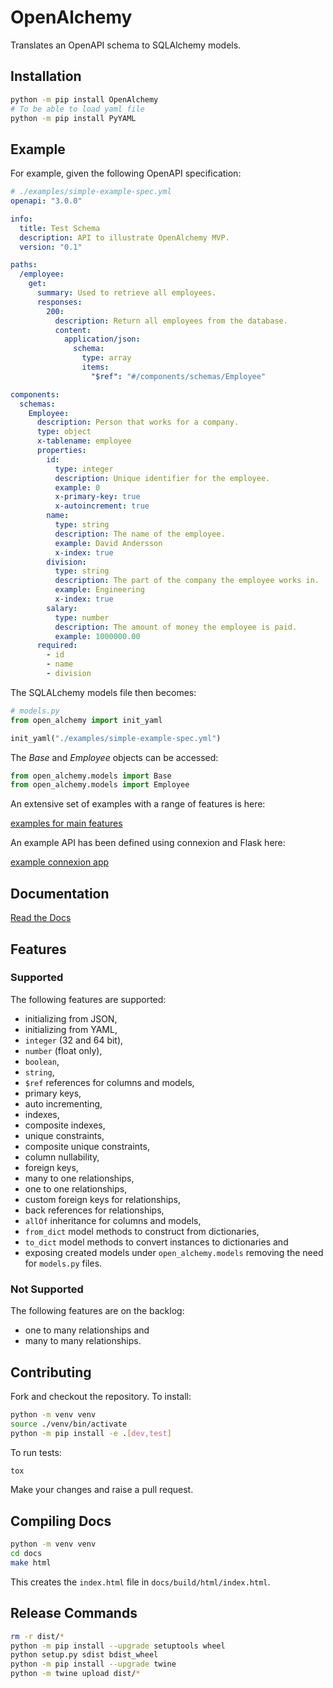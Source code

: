 # OpenAlchemy
Translates an OpenAPI schema to SQLAlchemy models.

## Installation
```bash
python -m pip install OpenAlchemy
# To be able to load yaml file
python -m pip install PyYAML
```

## Example

For example, given the following OpenAPI specification:

```yaml
# ./examples/simple-example-spec.yml
openapi: "3.0.0"

info:
  title: Test Schema
  description: API to illustrate OpenAlchemy MVP.
  version: "0.1"

paths:
  /employee:
    get:
      summary: Used to retrieve all employees.
      responses:
        200:
          description: Return all employees from the database.
          content:
            application/json:
              schema:
                type: array
                items:
                  "$ref": "#/components/schemas/Employee"

components:
  schemas:
    Employee:
      description: Person that works for a company.
      type: object
      x-tablename: employee
      properties:
        id:
          type: integer
          description: Unique identifier for the employee.
          example: 0
          x-primary-key: true
          x-autoincrement: true
        name:
          type: string
          description: The name of the employee.
          example: David Andersson
          x-index: true
        division:
          type: string
          description: The part of the company the employee works in.
          example: Engineering
          x-index: true
        salary:
          type: number
          description: The amount of money the employee is paid.
          example: 1000000.00
      required:
        - id
        - name
        - division
```

The SQLALchemy models file then becomes:
```python
# models.py
from open_alchemy import init_yaml

init_yaml("./examples/simple-example-spec.yml")
```

The _Base_ and _Employee_ objects can be accessed:
```python
from open_alchemy.models import Base
from open_alchemy.models import Employee
```

An extensive set of examples with a range of features is here:

[examples for main features](examples)

An example API has been defined using connexion and Flask here:

[example connexion app](examples/app)

## Documentation
[Read the Docs](https://openapi-sqlalchemy.readthedocs.io/en/latest/)

## Features
### Supported
The following features are supported:
- initializing from JSON,
- initializing from YAML,
- `integer` (32 and 64 bit),
- `number` (float only),
- `boolean`,
- `string`,
- `$ref` references for columns and models,
- primary keys,
- auto incrementing,
- indexes,
- composite indexes,
- unique constraints,
- composite unique constraints,
- column nullability,
- foreign keys,
- many to one relationships,
- one to one relationships,
- custom foreign keys for relationships,
- back references for relationships,
- `allOf` inheritance for columns and models,
- `from_dict` model methods to construct from dictionaries,
- `to_dict` model methods to convert instances to dictionaries and
- exposing created models under `open_alchemy.models` removing the need for `models.py` files.

### Not Supported
The following features are on the backlog:
- one to many relationships and
- many to many relationships.

## Contributing
Fork and checkout the repository. To install:
```bash
python -m venv venv
source ./venv/bin/activate
python -m pip install -e .[dev,test]
```
To run tests:
```bash
tox
```
Make your changes and raise a pull request.

## Compiling Docs
```bash
python -m venv venv
cd docs
make html
```
This creates the `index.html` file in `docs/build/html/index.html`.

## Release Commands
```bash
rm -r dist/*
python -m pip install --upgrade setuptools wheel
python setup.py sdist bdist_wheel
python -m pip install --upgrade twine
python -m twine upload dist/*
```
